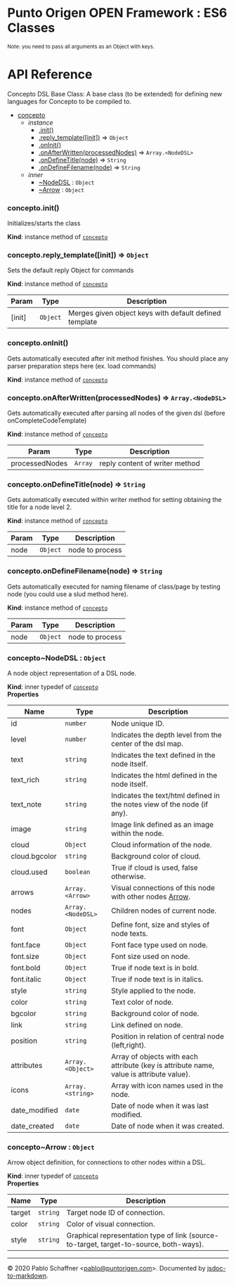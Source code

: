 # Punto Origen OPEN Framework : ES6 Classes
<sup>Note: you need to pass all arguments as an Object with keys.</sup>

# API Reference
Concepto DSL Base Class: A base class (to be extended) for defining new languages for Concepto to be compiled to.


* [concepto](#module_concepto)
    * _instance_
        * [.init()](#module_concepto+init)
        * [.reply_template([init])](#module_concepto+reply_template) ⇒ <code>Object</code>
        * [.onInit()](#module_concepto+onInit)
        * [.onAfterWritten(processedNodes)](#module_concepto+onAfterWritten) ⇒ <code>Array.&lt;NodeDSL&gt;</code>
        * [.onDefineTitle(node)](#module_concepto+onDefineTitle) ⇒ <code>String</code>
        * [.onDefineFilename(node)](#module_concepto+onDefineFilename) ⇒ <code>String</code>
    * _inner_
        * [~NodeDSL](#module_concepto..NodeDSL) : <code>Object</code>
        * [~Arrow](#module_concepto..Arrow) : <code>Object</code>

<a name="module_concepto+init"></a>

### concepto.init()
Initializes/starts the class

**Kind**: instance method of [<code>concepto</code>](#module_concepto)  
<a name="module_concepto+reply_template"></a>

### concepto.reply\_template([init]) ⇒ <code>Object</code>
Sets the default reply Object for commands

**Kind**: instance method of [<code>concepto</code>](#module_concepto)  

| Param | Type | Description |
| --- | --- | --- |
| [init] | <code>Object</code> | Merges given object keys with default defined template |

<a name="module_concepto+onInit"></a>

### concepto.onInit()
Gets automatically executed after init method finishes.
You should place any parser preparation steps here (ex. load commands)

**Kind**: instance method of [<code>concepto</code>](#module_concepto)  
<a name="module_concepto+onAfterWritten"></a>

### concepto.onAfterWritten(processedNodes) ⇒ <code>Array.&lt;NodeDSL&gt;</code>
Gets automatically executed after parsing all nodes of the given dsl (before onCompleteCodeTemplate)

**Kind**: instance method of [<code>concepto</code>](#module_concepto)  

| Param | Type | Description |
| --- | --- | --- |
| processedNodes | <code>Array</code> | reply content of writer method |

<a name="module_concepto+onDefineTitle"></a>

### concepto.onDefineTitle(node) ⇒ <code>String</code>
Gets automatically executed within writer method for setting obtaining the title for a node level 2.

**Kind**: instance method of [<code>concepto</code>](#module_concepto)  

| Param | Type | Description |
| --- | --- | --- |
| node | <code>Object</code> | node to process |

<a name="module_concepto+onDefineFilename"></a>

### concepto.onDefineFilename(node) ⇒ <code>String</code>
Gets automatically executed for naming filename of class/page by testing node (you could use a slud method here).

**Kind**: instance method of [<code>concepto</code>](#module_concepto)  

| Param | Type | Description |
| --- | --- | --- |
| node | <code>Object</code> | node to process |

<a name="module_concepto..NodeDSL"></a>

### concepto~NodeDSL : <code>Object</code>
A node object representation of a DSL node.

**Kind**: inner typedef of [<code>concepto</code>](#module_concepto)  
**Properties**

| Name | Type | Description |
| --- | --- | --- |
| id | <code>number</code> | Node unique ID. |
| level | <code>number</code> | Indicates the depth level from the center of the dsl map. |
| text | <code>string</code> | Indicates the text defined in the node itself. |
| text_rich | <code>string</code> | Indicates the html defined in the node itself. |
| text_note | <code>string</code> | Indicates the text/html defined in the notes view of the node (if any). |
| image | <code>string</code> | Image link defined as an image within the node. |
| cloud | <code>Object</code> | Cloud information of the node. |
| cloud.bgcolor | <code>string</code> | Background color of cloud. |
| cloud.used | <code>boolean</code> | True if cloud is used, false otherwise. |
| arrows | <code>Array.&lt;Arrow&gt;</code> | Visual connections of this node with other nodes [Arrow](Arrow). |
| nodes | <code>Array.&lt;NodeDSL&gt;</code> | Children nodes of current node. |
| font | <code>Object</code> | Define font, size and styles of node texts. |
| font.face | <code>Object</code> | Font face type used on node. |
| font.size | <code>Object</code> | Font size used on node. |
| font.bold | <code>Object</code> | True if node text is in bold. |
| font.italic | <code>Object</code> | True if node text is in italics. |
| style | <code>string</code> | Style applied to the node. |
| color | <code>string</code> | Text color of node. |
| bgcolor | <code>string</code> | Background color of node. |
| link | <code>string</code> | Link defined on node. |
| position | <code>string</code> | Position in relation of central node (left,right). |
| attributes | <code>Array.&lt;Object&gt;</code> | Array of objects with each attribute (key is attribute name, value is attribute value). |
| icons | <code>Array.&lt;string&gt;</code> | Array with icon names used in the node. |
| date_modified | <code>date</code> | Date of node when it was last modified. |
| date_created | <code>date</code> | Date of node when it was created. |

<a name="module_concepto..Arrow"></a>

### concepto~Arrow : <code>Object</code>
Arrow object definition, for connections to other nodes within a DSL.

**Kind**: inner typedef of [<code>concepto</code>](#module_concepto)  
**Properties**

| Name | Type | Description |
| --- | --- | --- |
| target | <code>string</code> | Target node ID of connection. |
| color | <code>string</code> | Color of visual connection. |
| style | <code>string</code> | Graphical representation type of link (source-to-target, target-to-source, both-ways). |


* * *

&copy; 2020 Pablo Schaffner &lt;pablo@puntorigen.com&gt;.
Documented by [jsdoc-to-markdown](https://github.com/jsdoc2md/jsdoc-to-markdown).